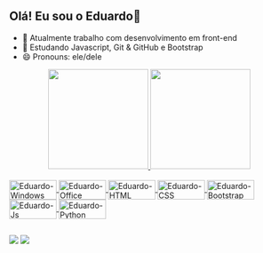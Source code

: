 ## Olá! Eu sou o Eduardo👋

- 🔭 Atualmente trabalho com desenvolvimento em front-end
- 🌱 Estudando Javascript, Git & GitHub e Bootstrap
- 😄 Pronouns: ele/dele

<div align="center">
  <a href="https://github.com/rafaballerini">
  <img height="180em" src="https://github-readme-stats.vercel.app/api?username=eduardoalmeida82&show_icons=true&theme=radical&include_all_commits=true&count_private=true"/>
  <img height="180em" src="https://github-readme-stats.vercel.app/api/top-langs/?username=eduardoalmeida82&layout=compact&langs_count=7&theme=radical"/>
</div>

<div style="display: inline_block"><br>  
  <img align="center" alt="Eduardo-Windows" height="35" width="85" src="https://img.shields.io/badge/Windows-0078D6?style=for-the-badge&logo=windows&logoColor=white">  
  <img align="center" alt="Eduardo-Office" height="35" width="85" src="https://img.shields.io/badge/Microsoft_Office-D83B01?style=for-the-badge&logo=microsoft-office&logoColor=white">  
  <img align="center" alt="Eduardo-HTML" height="35" width="85" src="https://img.shields.io/badge/HTML5-E34F26?style=for-the-badge&logo=html5&logoColor=white">
  <img align="center" alt="Eduardo-CSS" height="35" width="85" src="https://img.shields.io/badge/CSS3-1572B6?style=for-the-badge&logo=css3&logoColor=white">
  <img align="center" alt="Eduardo-Bootstrap" height="35" width="85" src="https://img.shields.io/badge/Bootstrap-563D7C?style=for-the-badge&logo=bootstrap&logoColor=white">
  <img align="center" alt="Eduardo-Js" height="35" width="85" src="https://img.shields.io/badge/JavaScript-F7DF1E?style=for-the-badge&logo=javascript&logoColor=black">  
  <img align="center" alt="Eduardo-Python" height="35" width="85" src="https://img.shields.io/badge/Python-14354C?style=for-the-badge&logo=python&logoColor=white">   
</div>
  
  ##
 
<div> 
  <a href = "mailto:edujralmeida@hotmail.com"><img src="https://img.shields.io/badge/Microsoft_Outlook-0078D4?style=for-the-badge&logo=microsoft-outlook&logoColor=white" target="_blank"></a>
  <a href="https://www.linkedin.com/in/eduardo-junior-almeida-49361078/" target="_blank"><img src="https://img.shields.io/badge/LinkedIn-0077B5?style=for-the-badge&logo=linkedin&logoColor=white" target="_blank"></a>  
</div>
